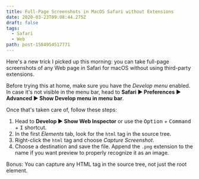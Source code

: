```yaml
---
title: Full-Page Screenshots in MacOS Safari without Extensions
date: 2020-03-23T09:08:44.275Z
draft: false
tags:
  - Safari
  - Web
path: post-1584954517771
---
```

Here's a new trick I picked up this morning: you can take full-page screenshots of any Web page in Safari for macOS without using third-party extensions.

Before trying this at home, make sure you have the _Develop menu_ enabled. In case it's not visible in the menu bar, head to **Safari ▶ Preferences ▶ Advanced ▶ Show Develop menu in menu bar**.

Once that's taken care of, follow these steps:

1. Head to **Develop ▶ Show Web Inspector** or use the <kbd>Option</kbd> + <kbd>Command</kbd> + <kbd>I</kbd> shortcut.
2. In the first _Elements_ tab, look for the `html` tag in the source tree.
3. Right-click the `html` tag and choose _Capture Screenshot_.
4. Choose a destination and save the file. Append the `.png` extension to the name if you want preview to properly recognize it as an image.

Bonus: You can capture any HTML tag in the source tree, not just the root element.